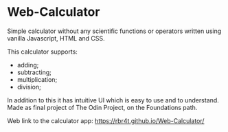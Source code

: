 # Web-Calculator
Simple calculator without any scientific functions or operators written using vanilla Javascript, HTML and CSS. 

This calculator supports:
<ul>
    <li>adding;</li>
    <li>subtracting;</li>
    <li>multiplication;</li>
    <li>division;</li>
</ul>
In addition to this it has intuitive UI which is easy to use and to understand. 
Made as final project of The Odin Project, on the Foundations path.

Web link to the calculator app: https://rbr4t.github.io/Web-Calculator/
   
